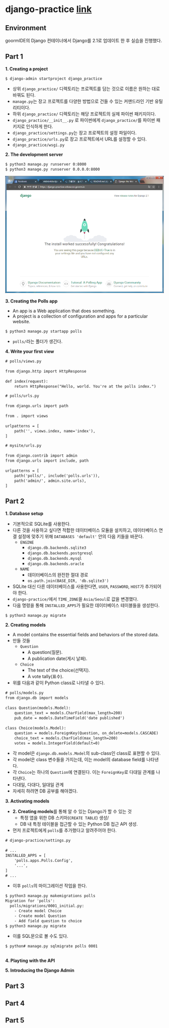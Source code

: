 # django-practice [link](https://docs.djangoproject.com/en/2.1/intro/tutorial01/)
## Environment
goormIDE의 Django 컨테이너에서 Django를 2.1로 업데이트 한 후 실습을 진행했다.
## Part 1
**1. Creating a project**
```
$ django-admin startproject django_practice
```
  * 상위 `django_practice/` 디렉토리는 프로젝트를 담는 것으로 이름은 원하는 대로 바꿔도 된다.
  * `manage.py`는 장고 프로젝트를 다양한 방법으로 건들 수 있는 커맨드라인 기반 유틸리티이다.
  * 하위 `django_practice/` 디렉토리는 해당 프로젝트의 실제 파이썬 패키지이다.
  * `django_practice/__init__.py` 로 파이썬에게 `django_practice/`를 파이썬 패키지로 인식하게 한다. 
  * `django_practice/settings.py`는 장고 프로젝트의 설정 파일이다.
  * `django_practice/urls.py`로 장고 프로젝트에서 URL를 설정할 수 있다.
  * `django_practice/wsgi.py`
  
**2. The development server**
```
$ python3 manage.py runserver 0:8000
$ python3 manage.py runserver 0.0.0.0:8000
```
![](./tutorial_img/1.png?raw=true)

**3. Creating the Polls app**
* An app is a Web application that does something.
* A project is a collection of configuration and apps for a particular website.
```
$ python3 manage.py startapp polls
```
* `polls/`라는 폴더가 생긴다.

**4. Write your first view**
```python3
# polls/views.py

from django.http import HttpResponse

def index(request):
    return HttpResponse("Hello, world. You're at the polls index.")
```
```python3
# polls/urls.py

from django.urls import path

from . import views

urlpatterns = [
    path('', views.index, name='index'),
]
```

```python3
# mysite/urls.py

from django.contrib import admin
from django.urls import include, path

urlpatterns = [
    path('polls/', include('polls.urls')),
    path('admin/', admin.site.urls),
]
```
## Part 2
**1. Database setup**
* 기본적으로 SQLite를 사용한다.
* 다른 것을 사용하고 싶다면 적합한 데이터베이스 모듈을 설치하고, 데이터베이스 연결 설정에 맞추기 위해 `DATABASES 'default'` 안의 다음 키들을 바꾼다.
    - `ENGINE`
        + `django.db.backends.sqlite3`
        + `django.db.backends.postgresql`
        + `django.db.backends.mysql`
        + `django.db.backends.oracle`
    - `NAME`
        + 데이터베이스의 완전한 절대 경로
        + `os.path.join(BASE_DIR, 'db.sqlite3')`
* SQLite 대신 다른 데이터베이스를 사용한다면, `USER`, `PASSWORD`, `HOST`가 추가되어야 한다.
* `django-practice/`에서 `TIME_ZONE`을 `Asia/Seoul`로 값을 변경했다.
* 다음 명령을 통해 `INSTALLED_APPS`가 필요한 데이터베이스 테이블들을 생성한다.
```
$ python3 manage.py migrate
```

**2. Creating models**
* A model contains the essential fields and behaviors of the stored data.
* 만들 것들
    - `Question`
        + A question(질문).
        + A publication date(게시 날짜).
    - `Choice`
        + The text of the choice(선택지).
        + A vote tally(표수).
* 위를 다음과 같이 Python class로 나타낼 수 있다.
```python3
# polls/models.py
from django.db import models

class Question(models.Model):
    question_text = models.CharField(max_length=200)
    pub_date = models.DateTimeField('date published')

class Choice(models.Model):
    question = models.ForeignKey(Question, on_delete=models.CASCADE)
    choice_text = models.CharField(max_length=200)
    votes = models.IntegerField(default=0)
```
* 각 model은 `django.db.models.Model`의 sub-class인 class로 표현할 수 있다.
* 각 model은 class 변수들을 가지는데, 이는 model의 database field를 나타낸다.
* 각 `Choice`는 하나의 `Question`에 연결된다. 이는 `ForeignKey`로 다대일 관계를 나타낸다.
* 다대일, 다대다, 일대일 관계
* 자세히 하려면 DB 공부를 해야겠다.

**3. Activating models**
* **2. Creating models**를 통해 알 수 있는 Django가 할 수 있는 것
    - 특정 앱을 위한 DB 스키마(`CREATE TABLE`) 생성/
    - DB 내 특정 테이블을 접근할 수 있는 Python DB 접근 API 생성.
* 먼저 프로젝트에게 `polls`를 추가했다고 알려주어야 한다.

```python3
# django-practice/settings.py

# ...
INSTALLED_APPS = [
    'polls.apps.Polls.Config',
    '...',
]
# ...
```

* 이후 `polls`의 마이그레이션 작업을 한다.
```
$ python3 manage.py makemigrations polls
Migration for 'polls':
  polls/migrations/0001_initial.py:
    - Create model Choice
    - Create model Question
    - Add field question to choice
$ python3 manage.py migrate
```

* 이를 SQL문으로 볼 수도 있다.
```
$ python# manage.py sqlmigrate polls 0001


```

**4. Playting with the API**

**5. Introducing the Django Admin**

## Part 3

## Part 4

## Part 5
